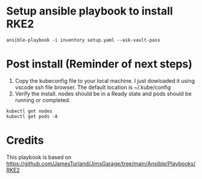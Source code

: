 # Setup ansible playbook to install RKE2

```shell
ansible-playbook -i inventory setup.yaml --ask-vault-pass
```

# Post install (Reminder of next steps)

1. Copy the kubeconfig file to your local machine. I just dowloaded it using vscode ssh file browser. The default location is ~/.kube/config
2. Verify the install. nodes should be in a Ready state and pods should be running or completed.
```shell
kubectl get nodes
kubectl get pods -A
```


# Credits

This playbook is based on https://github.com/JamesTurland/JimsGarage/tree/main/Ansible/Playbooks/RKE2